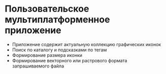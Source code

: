 # Пользовательское мультиплатформенное приложение 

- Приложение содержит актуальную коллекцию графических иконок
- Поиск по каталогу и подсказками по тегам
- Формирование размера иконки
- Формирование векторного или растрового формата запрашиваемого файла